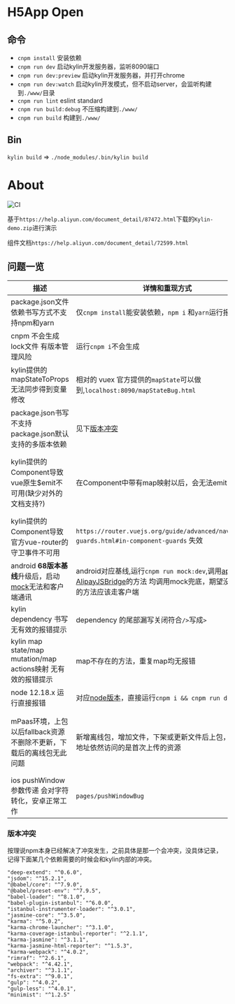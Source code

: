# H5App Open

## 命令

- `cnpm install` 安装依赖
- `cnpm run dev` 启动kylin开发服务器，监听8090端口
- `cnpm run dev:preview` 启动kylin开发服务器，并打开chrome
- `cnpm run dev:watch` 启动kylin开发模式，但不启动server，会监听构建到`./www/`目录
- `cnpm run lint` eslint standard
- `cnpm run build:debug` 不压缩构建到`./www/`
- `cnpm run build` 构建到`./www/`


## Bin

`kylin build` => `./node_modules/.bin/kylin build`

# About

![CI](https://github.com/CroMarmot/kylin-demo-bugs/workflows/CI/badge.svg)

基于`https://help.aliyun.com/document_detail/87472.html`下载的`Kylin-demo.zip`进行演示

组件文档`https://help.aliyun.com/document_detail/72599.html`

## 问题一览

|描述|详情和重现方式|临时方案|
|---|---|---|
|package.json文件依赖书写方式不支持npm和yarn|仅`cnpm install`能安装依赖，`npm i` 和`yarn`运行报错|只使用cnpm|
|cnpm 不会生成lock文件 有版本管理风险|运行`cnpm i`不会生成|暂无|
|kylin提供的mapStateToProps无法同步得到变量修改|相对的 vuex 官方提供的`mapState`可以做到,`localhost:8090/mapStateBug.html`|原生|
|package.json书写不支持package.json默认支持的多版本依赖|见下[版本冲突](#版本冲突)|外层仓库|
|kylin提供的Component导致vue原生$emit不可用(缺少对外的文档支持?)|在Component中带有map映射以后，会无法emit出消息|原生,(最新的文档增加了mapEvents,但是没有相应说明)|
|kylin提供的Component导致官方vue-router的守卫事件不可用|`https://router.vuejs.org/guide/advanced/navigation-guards.html#in-component-guards` 失效|原生|
|android **68版本基线**升级后，启动[mock](https://help.aliyun.com/document_detail/72531.html?spm=a2c4g.11186623.6.1385.28ed7836pfwp8f)无法和客户端通讯|android对应基线,运行`cnpm run mock:dev`,调用[ap或AlipayJSBridge](https://myjsapi.alipay.com/index.html)的方法 均调用mock兜底，期望没有mock的方法应该走客户端|暂无|
|kylin dependency 书写 无有效的报错提示|dependency 的尾部漏写关闭符合` /> `写成`>`|原生|
|kylin map state/map mutation/map actions映射 无有效的报错提示|map不存在的方法，重复map均无报错|原生|
|node 12.18.x 运行直接报错|对应[node版本](https://nodejs.org/en/download/releases/)，直接运行`cnpm i && cnpm run dev`|node 12.16.1|
|mPaas环境，上包以后fallback资源不删除不更新，下载后的离线包无此问题|新增离线包，增加文件，下架或更新文件后上包，通过链接地址依然访问的是首次上传的资源|保证离线包大小在100k上下，让用户能下载新的离线包|
|ios pushWindow参数传递 会对字符转化，安卓正常工作|`pages/pushWindowBug`|手动对可能有'\r\n|\r|\n'的字段进行split分组，不能预防问题，可能|

### 版本冲突

按理说npm本身已经解决了冲突发生，之前具体是那一个会冲突，没具体记录，记得下面某几个依赖需要的时候会和kylin内部的冲突。

```
"deep-extend": "^0.6.0",
"jsdom": "^15.2.1",
"@babel/core": "^7.9.0",
"@babel/preset-env": "^7.9.5",
"babel-loader": "^8.1.0",
"babel-plugin-istanbul": "^6.0.0",
"istanbul-instrumenter-loader": "^3.0.1",
"jasmine-core": "^3.5.0",
"karma": "^5.0.2",
"karma-chrome-launcher": "^3.1.0",
"karma-coverage-istanbul-reporter": "^2.1.1",
"karma-jasmine": "^3.1.1",
"karma-jasmine-html-reporter": "^1.5.3",
"karma-webpack": "^4.0.2",
"rimraf": "^2.6.1",
"webpack": "^4.42.1",
"archiver": "^3.1.1",
"fs-extra": "^9.0.1",
"gulp": "^4.0.2",
"gulp-less": "^4.0.1",
"minimist": "^1.2.5"
```
